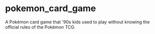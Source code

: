 # pokemon_card_game
A Pokémon card game that '90s kids used to play without knowing the official rules of the Pokémon TCG.
